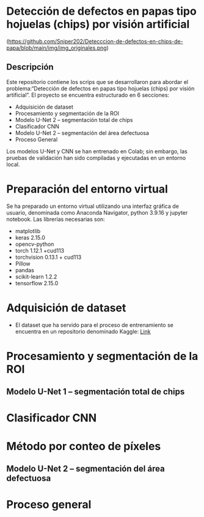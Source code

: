 # Detección de defectos en papas tipo hojuelas (chips) por visión artificial
(https://github.com/Sniper202/Detecccion-de-defectos-en-chips-de-papa/blob/main/img/img_originales.png)
## Descripción

Este repositorio contiene los scrips que se desarrollaron para abordar el problema:“Detección de defectos en papas tipo hojuelas (chips) por visión artificial”. El proyecto se encuentra estructurado en 6 secciones:
- Adquisición de dataset
- Procesamiento y segmentación de la ROI
- Modelo U-Net 2 – segmentación total de chips
- Clasificador CNN
- Modelo U-Net 2 – segmentación del área defectuosa
- Proceso General

Los modelos U-Net y CNN se han entrenado en Colab; sin embargo, las pruebas de validación han sido compiladas y ejecutadas en un entorno local.

# Preparación del entorno virtual
Se ha preparado un entorno virtual utilizando una interfaz gráfica de usuario, denominada como Anaconda Navigator, python 3.9.16  y jupyter notebook. Las librerías necesarias son:
- matplotlib
- keras 2.15.0
- opencv-python
- torch 1.12.1 +cud113
- torchvision 0.13.1 + cud113
- Pillow
- pandas
- scikit-learn 1.2.2
- tensorflow 2.15.0

# Adquisición de dataset
- El dataset que ha servido para el proceso de entrenamiento se encuentra en un repositorio denominado Kaggle: [Link](https://www.kaggle.com/datasets/concaption/pepsico-lab-potato-quality-control)



# Procesamiento y segmentación de la ROI

## Modelo U-Net 1 – segmentación total de chips

# Clasificador CNN
# Método por conteo de píxeles
## Modelo U-Net 2 – segmentación del área defectuosa

# Proceso general
